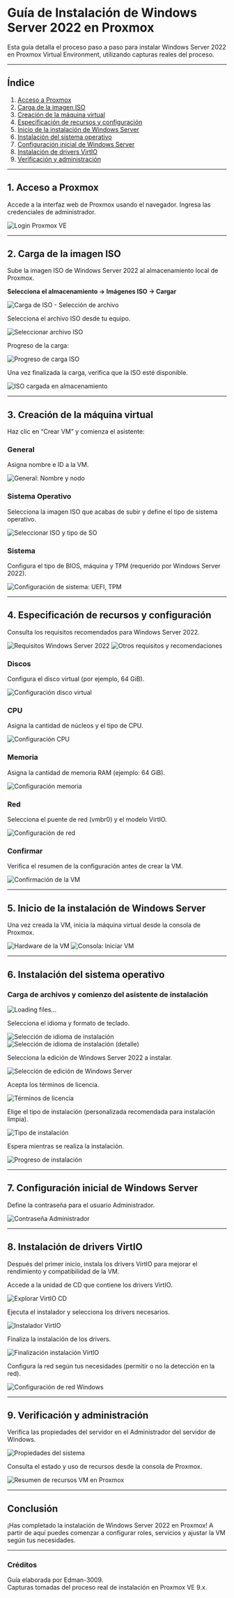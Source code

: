 # Guía de Instalación de Windows Server 2022 en Proxmox

Esta guía detalla el proceso paso a paso para instalar Windows Server 2022 en Proxmox Virtual Environment, utilizando capturas reales del proceso.

---

## Índice

1. [Acceso a Proxmox](#1-acceso-a-proxmox)
2. [Carga de la imagen ISO](#2-carga-de-la-imagen-iso)
3. [Creación de la máquina virtual](#3-creación-de-la-máquina-virtual)
4. [Especificación de recursos y configuración](#4-especificación-de-recursos-y-configuración)
5. [Inicio de la instalación de Windows Server](#5-inicio-de-la-instalación-de-windows-server)
6. [Instalación del sistema operativo](#6-instalación-del-sistema-operativo)
7. [Configuración inicial de Windows Server](#7-configuración-inicial-de-windows-server)
8. [Instalación de drivers VirtIO](#8-instalación-de-drivers-virtio)
9. [Verificación y administración](#9-verificación-y-administración)

---

## 1. Acceso a Proxmox

Accede a la interfaz web de Proxmox usando el navegador. Ingresa las credenciales de administrador.

![Login Proxmox VE](docs/1.png)

---

## 2. Carga de la imagen ISO

Sube la imagen ISO de Windows Server 2022 al almacenamiento local de Proxmox.

**Selecciona el almacenamiento → Imágenes ISO → Cargar**

![Carga de ISO - Selección de archivo](docs/5.png)

Selecciona el archivo ISO desde tu equipo.

![Seleccionar archivo ISO](docs/6.png)

Progreso de la carga:

![Progreso de carga ISO](docs/7.png)

Una vez finalizada la carga, verifica que la ISO esté disponible.

![ISO cargada en almacenamiento](docs/8.png)

---

## 3. Creación de la máquina virtual

Haz clic en “Crear VM” y comienza el asistente:

### General

Asigna nombre e ID a la VM.

![General: Nombre y nodo](docs/9.png)

### Sistema Operativo

Selecciona la imagen ISO que acabas de subir y define el tipo de sistema operativo.

![Seleccionar ISO y tipo de SO](docs/10.png)

### Sistema

Configura el tipo de BIOS, máquina y TPM (requerido por Windows Server 2022).

![Configuración de sistema: UEFI, TPM](docs/11.png)

---

## 4. Especificación de recursos y configuración

Consulta los requisitos recomendados para Windows Server 2022.

![Requisitos Windows Server 2022](docs/12.png)
![Otros requisitos y recomendaciones](docs/13.png)

### Discos

Configura el disco virtual (por ejemplo, 64 GiB).

![Configuración disco virtual](docs/14.png)

### CPU

Asigna la cantidad de núcleos y el tipo de CPU.

![Configuración CPU](docs/15.png)

### Memoria

Asigna la cantidad de memoria RAM (ejemplo: 64 GiB).

![Configuración memoria](docs/16.png)

### Red

Selecciona el puente de red (vmbr0) y el modelo VirtIO.

![Configuración de red](docs/17.png)

### Confirmar

Verifica el resumen de la configuración antes de crear la VM.

![Confirmación de la VM](docs/18.png)

---

## 5. Inicio de la instalación de Windows Server

Una vez creada la VM, inicia la máquina virtual desde la consola de Proxmox.

![Hardware de la VM](docs/19.png)
![Consola: Iniciar VM](docs/20.png)

---

## 6. Instalación del sistema operativo

### Carga de archivos y comienzo del asistente de instalación

![Loading files...](docs/21.png)

Selecciona el idioma y formato de teclado.

![Selección de idioma de instalación](docs/22.png)
![Selección de idioma de instalación (detalle)](docs/24.png)

Selecciona la edición de Windows Server 2022 a instalar.

![Selección de edición de Windows Server](docs/25.png)

Acepta los términos de licencia.

![Términos de licencia](docs/26.png)

Elige el tipo de instalación (personalizada recomendada para instalación limpia).

![Tipo de instalación](docs/27.png)

Espera mientras se realiza la instalación.

![Progreso de instalación](docs/28.png)

---

## 7. Configuración inicial de Windows Server

Define la contraseña para el usuario Administrador.

![Contraseña Administrador](docs/29.png)

---

## 8. Instalación de drivers VirtIO

Después del primer inicio, instala los drivers VirtIO para mejorar el rendimiento y compatibilidad de la VM.

Accede a la unidad de CD que contiene los drivers VirtIO.

![Explorar VirtIO CD](docs/31.png)

Ejecuta el instalador y selecciona los drivers necesarios.

![Instalador VirtIO](docs/32.png)

Finaliza la instalación de los drivers.

![Finalización instalación VirtIO](docs/33.png)

Configura la red según tus necesidades (permitir o no la detección en la red).

![Configuración de red Windows](docs/33.png)

---

## 9. Verificación y administración

Verifica las propiedades del servidor en el Administrador del servidor de Windows.

![Propiedades del sistema](docs/34.png)

Consulta el estado y uso de recursos desde la consola de Proxmox.

![Resumen de recursos VM en Proxmox](docs/35.png)

---

## Conclusión

¡Has completado la instalación de Windows Server 2022 en Proxmox! A partir de aquí puedes comenzar a configurar roles, servicios y ajustar la VM según tus necesidades.

---

### Créditos

Guía elaborada por Edman-3009.  
Capturas tomadas del proceso real de instalación en Proxmox VE 9.x.
